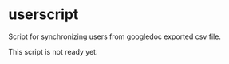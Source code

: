 userscript
==========

Script for synchronizing users from googledoc exported csv file.

This script is not ready yet.
